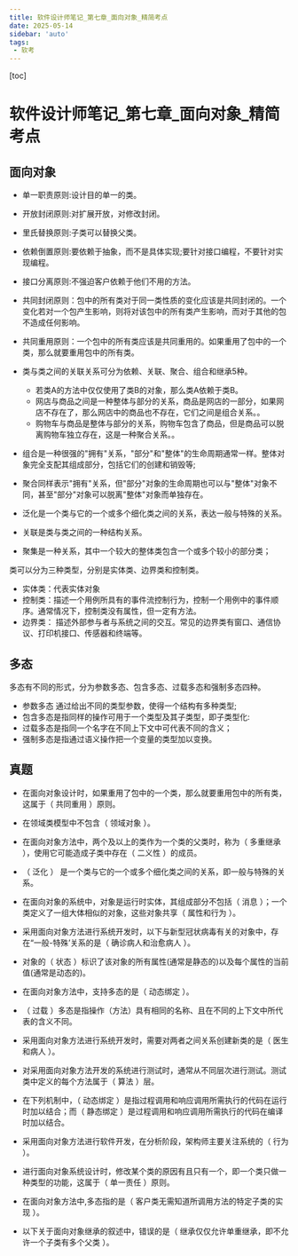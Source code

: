 ```yaml
---
title: 软件设计师笔记_第七章_面向对象_精简考点
date: 2025-05-14
sidebar: 'auto'
tags:
 - 软考
---
```


[toc]

# 软件设计师笔记_第七章_面向对象_精简考点

## 面向对象


- 单一职责原则:设计目的单一的类。
- 开放封闭原则:对扩展开放，对修改封闭。
- 里氏替换原则:子类可以替换父类。
- 依赖倒置原则:要依赖于抽象，而不是具体实现;要针对接口编程，不要针对实现编程。
- 接口分离原则:不强迫客户依赖于他们不用的方法。

- 共同封闭原则：包中的所有类对于同一类性质的变化应该是共同封闭的。一个变化若对一个包产生影响，则将对该包中的所有类产生影响，而对于其他的包不造成任何影响。
- 共同重用原则：一个包中的所有类应该是共同重用的。如果重用了包中的一个类，那么就要重用包中的所有类。

- 类与类之间的关联关系可分为依赖、关联、聚合、组合和继承5种。
    - 若类A的方法中仅仅使用了类B的对象，那么类A依赖于类B。
    - 网店与商品之间是一种整体与部分的关系，商品是网店的一部分，如果网店不存在了，那么网店中的商品也不存在，它们之间是组合关系。。
    - 购物车与商品是整体与部分的关系，购物车包含了商品，但是商品可以脱离购物车独立存在，这是一种聚合关系。。

- 组合是一种很强的"拥有"关系，"部分"和"整体"的生命周期通常一样。整体对象完全支配其组成部分，包括它们的创建和销毁等;
- 聚合同样表示"拥有"关系，但"部分"对象的生命周期也可以与"整体"对象不同，甚至"部分"对象可以脱离"整体"对象而单独存在。

- 泛化是一个类与它的一个或多个细化类之间的关系，表达一般与特殊的关系。
- 关联是类与类之间的一种结构关系。
- 聚集是一种关系，其中一个较大的整体类包含一个或多个较小的部分类；

类可以分为三种类型，分别是实体类、边界类和控制类。
- 实体类：代表实体对象
- 控制类：描述一个用例所具有的事件流控制行为，控制一个用例中的事件顺序。通常情况下，控制类没有属性，但一定有方法。
- 边界类： 描述外部参与者与系统之间的交互。常见的边界类有窗口、通信协议、打印机接口、传感器和终端等。


## 多态

多态有不同的形式，分为参数多态、包含多态、过载多态和强制多态四种。
- 参数多态 通过给出不同的类型参数，使得一个结构有多种类型;
- 包含多态是指同样的操作可用于一个类型及其子类型，即子类型化:
- 过载多态是指同一个名字在不同上下文中可代表不同的含义；
- 强制多态是指通过语义操作把一个变量的类型加以变换。

## 真题

- 在面向对象设计时，如果重用了包中的一个类，那么就要重用包中的所有类，这属于（ 共同重用 ）原则。
- 在领域类模型中不包含（ 领域对象 ）。
- 在面向对象方法中，两个及以上的类作为一个类的父类时，称为（ 多重继承 ），使用它可能造成子类中存在（ 二义性 ）的成员。
- （ 泛化  ） 是一个类与它的一个或多个细化类之间的关系，即一般与特殊的关系。
- 在面向对象的系统中，对象是运行时实体，其组成部分不包括（ 消息 ）；一个类定义了一组大体相似的对象，这些对象共享（ 属性和行为 ）。
- 采用面向对象方法进行系统开发时，以下与新型冠状病毒有关的对象中，存在“一般-特殊’关系的是（  确诊病人和治愈病人 ）。
- 对象的（ 状态 ）标识了该对象的所有属性(通常是静态的)以及每个属性的当前值(通常是动态的)。
- 在面向对象方法中，支持多态的是（ 动态绑定 ）。
- （  过载 ）多态是指操作（方法）具有相同的名称、且在不同的上下文中所代表的含义不同。
- 采用面向对象方法进行系统开发时，需要对两者之间关系创建新类的是（  医生和病人 ）。
- 对采用面向对象方法开发的系统进行测试时，通常从不同层次进行测试。测试类中定义的每个方法属于（ 算法 ）层。
- 在下列机制中，（ 动态绑定 ）是指过程调用和响应调用所需执行的代码在运行时加以结合；而（ 静态绑定 ）是过程调用和响应调用所需执行的代码在编译时加以结合。
- 采用面向对象方法进行软件开发，在分析阶段，架构师主要关注系统的（ 行为 ）。
- 进行面向对象系统设计时，修改某个类的原因有且只有一个，即一个类只做一种类型的功能，这属于（ 单一责任 ）原则。

- 在面向对象方法中,多态指的是（ 客户类无需知道所调用方法的特定子类的实现 ）。
- 以下关于面向对象继承的叙述中，错误的是（ 继承仅仅允许单重继承，即不允许一个子类有多个父类 ）。
